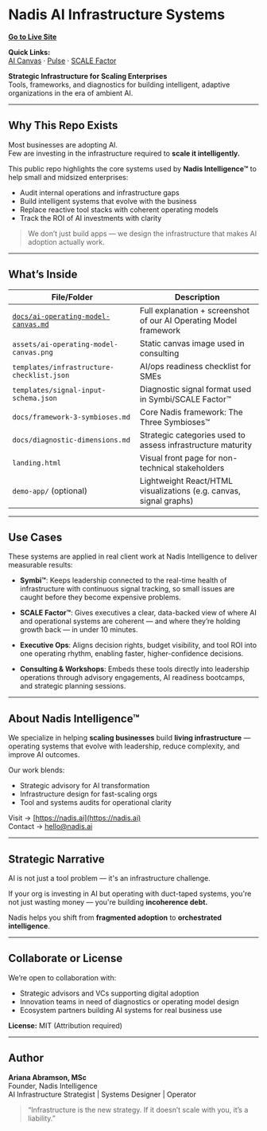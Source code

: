 # Nadis AI Infrastructure Systems

[**Go to Live Site**](https://aiwithari.github.io/sme-ai-infrastructure/)

**Quick Links:**  
[AI Canvas](https://canvas.nadis.ai) · [Pulse](https://pulse.nadis.ai) · [SCALE Factor](https://scalefactor.nadis.ai)


**Strategic Infrastructure for Scaling Enterprises**  
Tools, frameworks, and diagnostics for building intelligent, adaptive organizations in the era of ambient AI.

---

## Why This Repo Exists

Most businesses are adopting AI.  
Few are investing in the infrastructure required to **scale it intelligently.**

This public repo highlights the core systems used by **Nadis Intelligence™** to help small and midsized enterprises:

- Audit internal operations and infrastructure gaps
- Build intelligent systems that evolve with the business
- Replace reactive tool stacks with coherent operating models
- Track the ROI of AI investments with clarity

> We don’t just build apps — we design the infrastructure that makes AI adoption actually work.

---

## What’s Inside

| File/Folder                                   | Description                                                                 |
|-----------------------------------------------|-----------------------------------------------------------------------------|
| [`docs/ai-operating-model-canvas.md`](./docs/ai-operating-model-canvas.md) | Full explanation + screenshot of our AI Operating Model framework           |
| `assets/ai-operating-model-canvas.png`        | Static canvas image used in consulting                                      |
| `templates/infrastructure-checklist.json`     | AI/ops readiness checklist for SMEs                                         |
| `templates/signal-input-schema.json`          | Diagnostic signal format used in Symbi/SCALE Factor™                       |
| `docs/framework-3-symbioses.md`               | Core Nadis framework: The Three Symbioses™                                  |
| `docs/diagnostic-dimensions.md`               | Strategic categories used to assess infrastructure maturity                 |
| `landing.html`                                | Visual front page for non-technical stakeholders                            |
| `demo-app/` (optional)                        | Lightweight React/HTML visualizations (e.g. canvas, signal graphs)          |

---

## Use Cases

These systems are applied in real client work at Nadis Intelligence to deliver measurable results:

- **Symbi™**: Keeps leadership connected to the real-time health of infrastructure with continuous signal tracking, so small issues are caught before they become expensive problems.

- **SCALE Factor™**: Gives executives a clear, data-backed view of where AI and operational systems are coherent — and where they’re holding growth back — in under 10 minutes.

- **Executive Ops**: Aligns decision rights, budget visibility, and tool ROI into one operating rhythm, enabling faster, higher-confidence decisions.

- **Consulting & Workshops**: Embeds these tools directly into leadership operations through advisory engagements, AI readiness bootcamps, and strategic planning sessions.
---

## About Nadis Intelligence™

We specialize in helping **scaling businesses** build **living infrastructure** — operating systems that evolve with leadership, reduce complexity, and improve AI outcomes.

Our work blends:

- Strategic advisory for AI transformation
- Infrastructure design for fast-scaling orgs
- Tool and systems audits for operational clarity

Visit → [https://nadis.ai](https://nadis.ai)  
Contact → [hello@nadis.ai](mailto:hello@nadis.ai)

---

## Strategic Narrative

AI is not just a tool problem — it's an infrastructure challenge.

If your org is investing in AI but operating with duct-taped systems, you're not just wasting money — you're building **incoherence debt.**

Nadis helps you shift from **fragmented adoption** to **orchestrated intelligence**.

---

## Collaborate or License

We’re open to collaboration with:

- Strategic advisors and VCs supporting digital adoption
- Innovation teams in need of diagnostics or operating model design
- Ecosystem partners building AI systems for real business use

**License:** MIT (Attribution required)

---

## Author

**Ariana Abramson, MSc**  
Founder, Nadis Intelligence  
AI Infrastructure Strategist | Systems Designer | Operator

> “Infrastructure is the new strategy. If it doesn’t scale with you, it’s a liability.”
